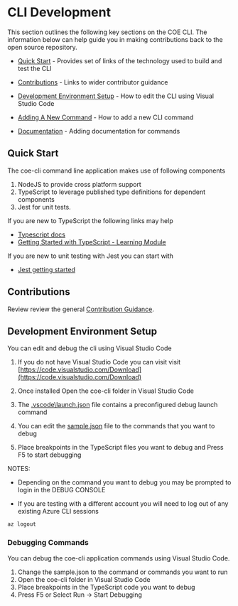 # CLI Development

This section outlines the following key sections on the COE CLI. The information below can help guide you in making contributions back to the open source repository.

- [Quick Start](#quick-start) - Provides set of links of the technology used to build and test the CLI

- [Contributions](#contributions) - Links to wider contributor guidance

- [Development Environment Setup](#development-environment-setup) - How to edit the CLI using Visual Studio Code

- [Adding A New Command](./adding-new-command.md) - How to add a new CLI command

- [Documentation](./documentation.md) - Adding documentation for commands

## Quick Start

The coe-cli command line application makes use of following components

1. NodeJS to provide cross platform support
1. TypeScript to leverage published type definitions for dependent components
1. Jest for unit tests. 

If you are new to TypeScript the following links may help
- [Typescript docs](https://www.typescriptlang.org/docs/)
- [Getting Started with TypeScript - Learning Module](https://docs.microsoft.com/en-us/learn/modules/typescript-get-started/)

If you are new to unit testing with Jest you can start with 
- [Jest getting started](https://jestjs.io/docs/getting-started)

## Contributions

Review review the general [Contribution Guidance](../../../CONTRIBUTING).

## Development Environment Setup

You can edit and debug the cli using Visual Studio Code

1. If you do not have Visual Studio Code you can visit visit [https://code.visualstudio.com/Download](https://code.visualstudio.com/Download)

1. Once installed Open the coe-cli folder in Visual Studio Code

1. The [.vscode\launch.json](..\..\.vscode\launch.json) file contains a preconfigured debug launch command

1. You can edit the [sample.json](..\..\sample.json) file to the commands that you want to debug

1. Place breakpoints in the TypeScript files you want to debug and Press F5 to start debugging

NOTES:

- Depending on the command you want to debug you may be prompted to login in the DEBUG CONSOLE

- If you are testing with a different account you will need to log out of any existing Azure CLI sessions

```bash
az logout

```

### Debugging Commands

You can debug the coe-cli application commands using Visual Studio Code. 

1. Change the sample.json to the command or commands you want to run
1. Open the coe-cli folder in Visual Studio Code
1. Place breakpoints in the TypeScript code you want to debug
1. Press F5 or Select Run -> Start Debugging

